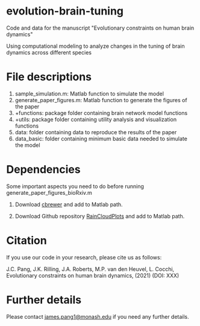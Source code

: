 # evolution-brain-tuning
Code and data for the manuscript "Evolutionary constraints on human brain dynamics"

Using computational modeling to analyze changes in the tuning of brain dynamics across different species

# File descriptions

1. sample_simulation.m: Matlab function to simulate the model
2. generate_paper_figures.m: Matlab function to generate the figures of the paper
3. +functions: package folder containing brain network model functions
4. +utils: package folder containing utility analysis and visualization functions
5. data: folder containing data to reproduce the results of the paper
6. data_basic: folder containing minimum basic data needed to simulate the model

# Dependencies

Some important aspects you need to do before running generate_paper_figures_bioRxiv.m

1. Download [cbrewer](https://au.mathworks.com/matlabcentral/fileexchange/34087-cbrewer-colorbrewer-schemes-for-matlab) and add to Matlab path.

2. Download Github repository [RainCloudPlots](https://github.com/RainCloudPlots/RainCloudPlots) and add to Matlab path.

# Citation

If you use our code in your research, please cite us as follows:

J.C. Pang, J.K. Rilling, J.A. Roberts, M.P. van den Heuvel, L. Cocchi, Evolutionary constraints on human brain dynamics, (2021) (DOI: XXX)

# Further details

Please contact james.pang1@monash.edu if you need any further details.
